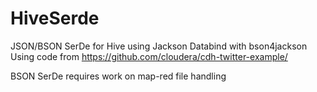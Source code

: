 HiveSerde
=========

JSON/BSON SerDe for Hive using Jackson Databind with bson4jackson
Using code from https://github.com/cloudera/cdh-twitter-example/

BSON SerDe requires work on map-red file handling

